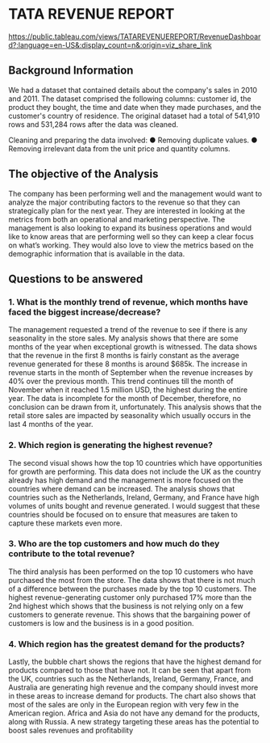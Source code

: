 # TATA REVENUE REPORT
https://public.tableau.com/views/TATAREVENUEREPORT/RevenueDashboard?:language=en-US&:display_count=n&:origin=viz_share_link

## Background Information
We had a dataset that contained details about the company's sales in 2010 and 2011. The dataset
comprised the following columns: customer id, the product they bought, the time and date when
they made purchases, and the customer's country of residence.
The original dataset had a total of 541,910 rows and 531,284 rows after the data was cleaned.

Cleaning and preparing the data involved:
● Removing duplicate values.
● Removing irrelevant data from the unit price and quantity columns.

## The objective of the Analysis
The company has been performing well and the management would want to analyze the major
contributing factors to the revenue so that they can strategically plan for the next year. They are
interested in looking at the metrics from both an operational and marketing perspective.
The management is also looking to expand its business operations and would like to know areas
that are performing well so they can keep a clear focus on what’s working. They would also love
to view the metrics based on the demographic information that is available in the data.

## Questions to be answered
### 1. What is the monthly trend of revenue, which months have faced the biggest increase/decrease?

The management requested a trend of the revenue to see if there is any seasonality in the store
sales. My analysis shows that there are some months of the year when exceptional growth is
witnessed. The data shows that the revenue in the first 8 months is fairly constant as the average
revenue generated for these 8 months is around $685k. The increase in revenue starts in the
month of September when the revenue increases by 40% over the previous month. This trend
continues till the month of November when it reached 1.5 million USD, the highest during the
entire year. The data is incomplete for the month of December, therefore, no conclusion can be
drawn from it, unfortunately. This analysis shows that the retail store sales are impacted by
seasonality which usually occurs in the last 4 months of the year.

### 2. Which region is generating the highest revenue?

The second visual shows how the top 10 countries which have opportunities for growth are
performing. This data does not include the UK as the country already has high demand and the
management is more focused on the countries where demand can be increased. The analysis
shows that countries such as the Netherlands, Ireland, Germany, and France have high volumes
of units bought and revenue generated. I would suggest that these countries should be focused on
to ensure that measures are taken to capture these markets even more.

### 3. Who are the top customers and how much do they contribute to the total revenue?

The third analysis has been performed on the top 10 customers who have purchased the most
from the store. The data shows that there is not much of a difference between the purchases made
by the top 10 customers. The highest revenue-generating customer only purchased 17% more
than the 2nd highest which shows that the business is not relying only on a few customers to
generate revenue. This shows that the bargaining power of customers is low and the business is
in a good position.

### 4. Which region has the greatest demand for the products?

Lastly, the bubble chart shows the regions that have the highest demand for products compared
to those that have not. It can be seen that apart from the UK, countries such as the Netherlands,
Ireland, Germany, France, and Australia are generating high revenue and the company should
invest more in these areas to increase demand for products. The chart also shows that most of the
sales are only in the European region with very few in the American region. Africa and Asia do
not have any demand for the products, along with Russia. A new strategy targeting these areas
has the potential to boost sales revenues and profitability
